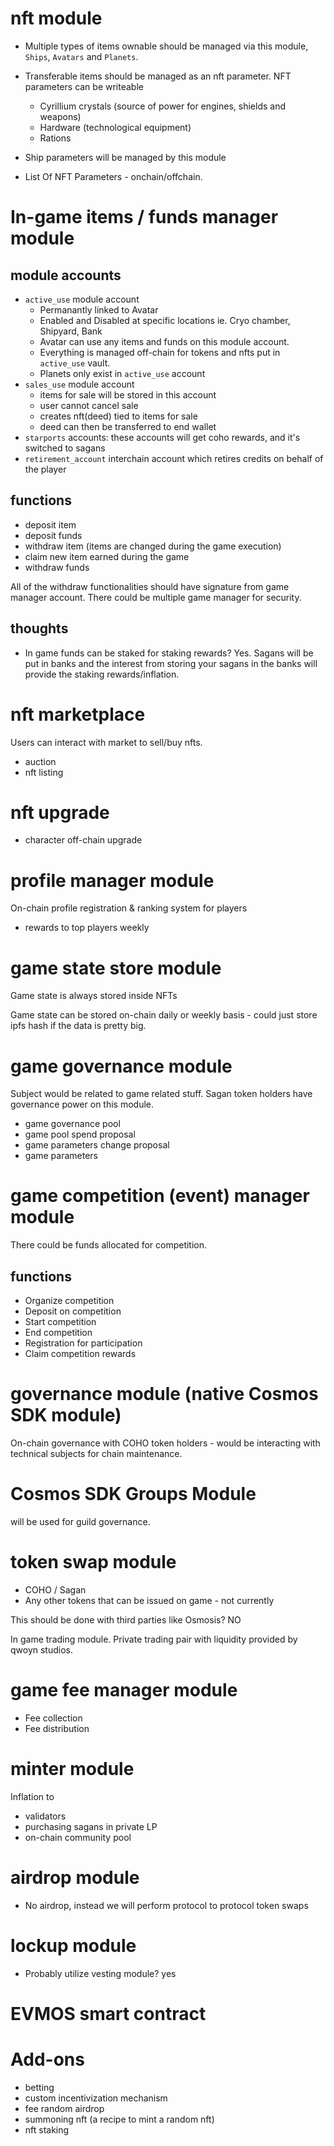 # nft module

- Multiple types of items ownable should be managed via this module, `Ships`, `Avatars` and `Planets`.
- Transferable items should be managed as an nft parameter. NFT parameters can be writeable
  - Cyrillium crystals (source of power for engines, shields and weapons)
  - Hardware (technological equipment)
  - Rations
- Ship parameters will be managed by this module

- List Of NFT Parameters - onchain/offchain.

# In-game items / funds manager module

## module accounts

- `active_use` module account
  - Permanantly linked to Avatar
  - Enabled and Disabled at specific locations ie. Cryo chamber, Shipyard, Bank
  - Avatar can use any items and funds on this module account.
  - Everything is managed off-chain for tokens and nfts put in `active_use` vault.
  - Planets only exist in `active_use` account
- `sales_use` module account
  - items for sale will be stored in this account
  - user cannot cancel sale
  - creates nft(deed) tied to items for sale
  - deed can then be transferred to end wallet
- `starports` accounts: these accounts will get coho rewards, and it's switched to sagans
- `retirement_account` interchain account which retires credits on behalf of the player

## functions

- deposit item
- deposit funds
- withdraw item (items are changed during the game execution)
- claim new item earned during the game
- withdraw funds

All of the withdraw functionalities should have signature from game manager account.
There could be multiple game manager for security.

## thoughts

- In game funds can be staked for staking rewards? Yes.  Sagans will be put in banks and the interest from storing your sagans in the banks will provide the staking rewards/inflation.

# nft marketplace

Users can interact with market to sell/buy nfts.

- auction
- nft listing

# nft upgrade

- character off-chain upgrade

# profile manager module

On-chain profile registration & ranking system for players

- rewards to top players weekly

# game state store module

Game state is always stored inside NFTs

Game state can be stored on-chain daily or weekly basis - could just store ipfs hash if the data is pretty big.

# game governance module

Subject would be related to game related stuff.
Sagan token holders have governance power on this module.

- game governance pool
- game pool spend proposal
- game parameters change proposal
- game parameters

# game competition (event) manager module

There could be funds allocated for competition.

## functions

- Organize competition
- Deposit on competition
- Start competition
- End competition
- Registration for participation
- Claim competition rewards

# governance module (native Cosmos SDK module)

On-chain governance with COHO token holders - would be interacting with technical subjects for chain maintenance.

# Cosmos SDK Groups Module

will be used for guild governance.

# token swap module

- COHO / Sagan
- Any other tokens that can be issued on game - not currently

This should be done with third parties like Osmosis? NO

In game trading module.  Private trading pair with liquidity provided by qwoyn studios. 

# game fee manager module

- Fee collection
- Fee distribution

# minter module

Inflation to

- validators
- purchasing sagans in private LP
- on-chain community pool

# airdrop module

- No airdrop, instead we will perform protocol to protocol token swaps

# lockup module

- Probably utilize vesting module? yes

# EVMOS smart contract

# Add-ons

- betting
- custom incentivization mechanism
- fee random airdrop
- summoning nft (a recipe to mint a random nft)
- nft staking
